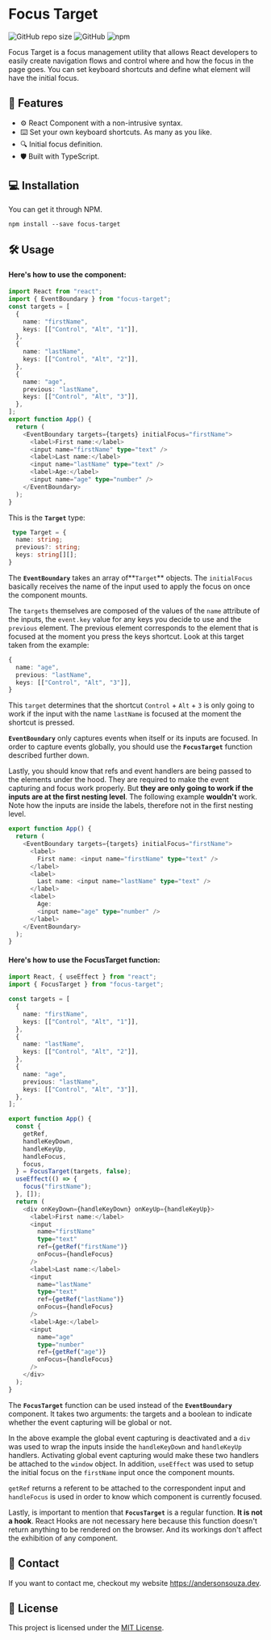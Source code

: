 # Focus Target

![GitHub repo size](https://img.shields.io/github/repo-size/andersouza/focus-target?style=for-the-badge) ![GitHub](https://img.shields.io/github/license/andersouza/focus-target?style=for-the-badge) ![npm](https://img.shields.io/npm/v/focus-target?style=for-the-badge)

Focus Target is a focus management utility that allows React developers to easily create navigation flows and control where and how the focus in the page goes.
You can set keyboard shortcuts and define what element will have the initial focus.

## :star2: Features

- :gear: React Component with a non-intrusive syntax.
- :keyboard: Set your own keyboard shortcuts. As many as you like.
- :mag: Initial focus definition.
- :shield: Built with TypeScript.

## :computer: Installation

You can get it through NPM.

```
npm install --save focus-target
```

## :hammer_and_wrench: Usage

#### Here's how to use the component:

```typescript
import React from "react";
import { EventBoundary } from "focus-target";
const targets = [
  {
    name: "firstName",
    keys: [["Control", "Alt", "1"]],
  },
  {
    name: "lastName",
    keys: [["Control", "Alt", "2"]],
  },
  {
    name: "age",
    previous: "lastName",
    keys: [["Control", "Alt", "3"]],
  },
];
export function App() {
  return (
    <EventBoundary targets={targets} initialFocus="firstName">
      <label>First name:</label>
      <input name="firstName" type="text" />
      <label>Last name:</label>
      <input name="lastName" type="text" />
      <label>Age:</label>
      <input name="age" type="number" />
    </EventBoundary>
  );
}
```

This is the **`Target`** type:

```typescript
 type Target = {
  name: string;
  previous?: string;
  keys: string[][];
}
```

The **`EventBoundary`** takes an array of**`Target`** objects. The `initialFocus` basically receives the name of the input used to apply the focus on once the component mounts. 

The `targets` themselves are composed of the values of the `name` attribute of the inputs, the ```event.key``` value for any keys you decide to use and the `previous` element. The previous element corresponds to the element that is focused at the moment you press the keys shortcut. Look at this target taken from the example:

```typescript
{
  name: "age",
  previous: "lastName",
  keys: [["Control", "Alt", "3"]],
}
```

This `target` determines that the shortcut `Control` + `Alt` + `3` is only going to work if the input with the name `lastName` is focused at the moment the shortcut is pressed.

**`EventBoundary`** only captures events when itself or its inputs are focused. In order to capture events globally, you should use the **`FocusTarget`** function described further down.

Lastly, you should know that refs and event handlers are being passed to the elements under the hood. They are required to make the event capturing and focus work properly. But **they are only going to work if the inputs are at the first nesting level**. The following example **wouldn't** work. Note how the inputs are inside the labels, therefore not in the first nesting level.

```typescript
export function App() {
  return (
    <EventBoundary targets={targets} initialFocus="firstName">
      <label>
        First name: <input name="firstName" type="text" />
      </label>
      <label>
        Last name: <input name="lastName" type="text" />
      </label>
      <label>
        Age:
        <input name="age" type="number" />
      </label>
    </EventBoundary>
  );
}
```

#### Here's how to use the FocusTarget function:

``` typescript
import React, { useEffect } from "react";
import { FocusTarget } from "focus-target";

const targets = [
  {
    name: "firstName",
    keys: [["Control", "Alt", "1"]],
  },
  {
    name: "lastName",
    keys: [["Control", "Alt", "2"]],
  },
  {
    name: "age",
    previous: "lastName",
    keys: [["Control", "Alt", "3"]],
  },
];

export function App() {
  const {
    getRef,
    handleKeyDown,
    handleKeyUp,
    handleFocus,
    focus,
  } = FocusTarget(targets, false);
  useEffect(() => {
    focus("firstName");
  }, []);
  return (
    <div onKeyDown={handleKeyDown} onKeyUp={handleKeyUp}>
      <label>First name:</label>
      <input
        name="firstName"
        type="text"
        ref={getRef("firstName")}
        onFocus={handleFocus}
      />
      <label>Last name:</label>
      <input
        name="lastName"
        type="text"
        ref={getRef("lastName")}
        onFocus={handleFocus}
      />
      <label>Age:</label>
      <input
        name="age"
        type="number"
        ref={getRef("age")}
        onFocus={handleFocus}
      />
    </div>
  );
}
```

The **`FocusTarget`** function can be used instead of the **`EventBoundary`** component. It takes two arguments: the targets and a boolean to indicate whether the event capturing will be global or not.

In the above example the global event capturing is deactivated and a `div` was used to wrap the inputs inside the `handleKeyDown` and `handleKeyUp` handlers. Activating global event capturing would make these two handlers be attached to the `window`  object. In addition, `useEffect` was used to setup the initial focus on the `firstName` input once the component mounts.

`getRef` returns a referent to be attached to the correspondent input and `handleFocus` is used in order to know which component is currently focused.

Lastly, is important to mention that **`FocusTarget`** is a regular function. **It is not a hook**. React Hooks are not necessary here because this function doesn't return anything to be rendered on the browser. And its workings don't affect the exhibition of any component.

## :email: Contact

If you want to contact me, checkout my website https://andersonsouza.dev.

## :page_facing_up: License

This project is licensed under the [MIT License](./LICENSE).
